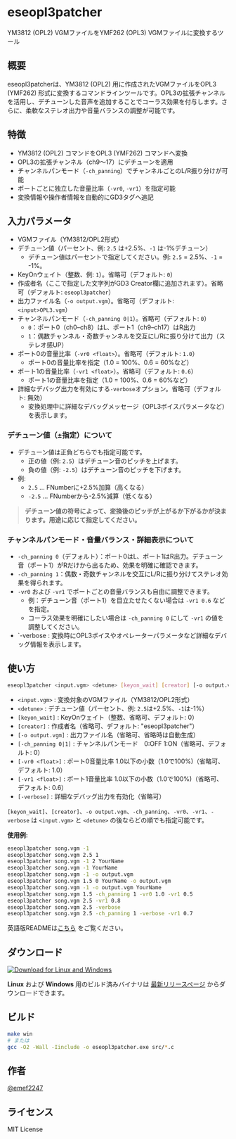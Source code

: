 # eseopl3patcher

YM3812 (OPL2) VGMファイルをYMF262 (OPL3) VGMファイルに変換するツール

## 概要

eseopl3patcherは、YM3812 (OPL2) 用に作成されたVGMファイルをOPL3 (YMF262) 形式に変換するコマンドラインツールです。OPL3の拡張チャンネルを活用し、デチューンした音声を追加することでコーラス効果を付与します。さらに、柔軟なステレオ出力や音量バランスの調整が可能です。

## 特徴

- YM3812 (OPL2) コマンドをOPL3 (YMF262) コマンドへ変換
- OPL3の拡張チャンネル（ch9～17）にデチューンを適用
- チャンネルパンモード（`-ch_panning`）でチャンネルごとのL/R振り分けが可能
- ポートごとに独立した音量比率（`-vr0`, `-vr1`）を指定可能
- 変換情報や操作者情報を自動的にGD3タグへ追記

## 入力パラメータ

- VGMファイル（YM3812/OPL2形式）
- デチューン値（パーセント、例: `2.5` は+2.5%、`-1` は-1%デチューン）
    - デチューン値はパーセントで指定してください。例: `2.5` = 2.5%、`-1` = -1%。
- KeyOnウェイト（整数、例: `1`）。省略可（デフォルト: `0`）
- 作成者名（ここで指定した文字列がGD3 Creator欄に追加されます）。省略可（デフォルト: `eseopl3patcher`）
- 出力ファイル名（`-o output.vgm`）。省略可（デフォルト: `<input>OPL3.vgm`）
- チャンネルパンモード（`-ch_panning 0|1`）。省略可（デフォルト: `0`）
    - `0`：ポート0（ch0–ch8）はL、ポート1（ch9–ch17）はR出力
    - `1`：偶数チャンネル・奇数チャンネルを交互にL/Rに振り分けて出力（ステレオ感UP）
- ポート0の音量比率（`-vr0 <float>`）。省略可（デフォルト: `1.0`）
    - ポート0の音量比率を指定（1.0 = 100%、0.6 = 60%など）
- ポート1の音量比率（`-vr1 <float>`）。省略可（デフォルト: `0.6`）
    - ポート1の音量比率を指定（1.0 = 100%、0.6 = 60%など）
- 詳細なデバッグ出力を有効にする`-verbose`オプション。省略可（デフォルト: 無効）
    - 変換処理中に詳細なデバッグメッセージ（OPL3ボイスパラメータなど）を表示します。

### デチューン値（±指定）について

- デチューン値は正負どちらでも指定可能です。
    - 正の値（例: `2.5`）はデチューン音のピッチを上げます。
    - 負の値（例: `-2.5`）はデチューン音のピッチを下げます。
- 例:
    - `2.5` … FNumberに+2.5%加算（高くなる）
    - `-2.5` … FNumberから-2.5%減算（低くなる）

> **デチューン値の符号によって、変換後のピッチが上がるか下がるかが決まります。用途に応じて指定してください。**

### チャンネルパンモード・音量バランス・詳細表示について

- `-ch_panning 0`（デフォルト）：ポート0はL、ポート1はR出力。デチューン音（ポート1）がRだけから出るため、効果を明確に確認できます。
- `-ch_panning 1`：偶数・奇数チャンネルを交互にL/Rに振り分けてステレオ効果を得られます。
- `-vr0` および `-vr1` でポートごとの音量バランスも自由に調整できます。
    - 例：デチューン音（ポート1）を目立たせたくない場合は `-vr1 0.6` などを指定。
    - コーラス効果を明確にしたい場合は `-ch_panning 0` にして `-vr1` の値を調整してください。
- `-verbose : 変換時にOPL3ボイスやオペレーターパラメータなど詳細なデバッグ情報を表示します。

## 使い方

```sh
eseopl3patcher <input.vgm> <detune> [keyon_wait] [creator] [-o output.vgm] [-ch_panning 0|1] [-vr0 <float>] [-vr1 <float>] [-verbose]
```

- `<input.vgm>` : 変換対象のVGMファイル（YM3812/OPL2形式）
- `<detune>` : デチューン値（パーセント、例: `2.5`は+2.5%、`-1`は-1%）
- `[keyon_wait]` : KeyOnウェイト（整数、省略可、デフォルト: 0）
- `[creator]` : 作成者名（省略可、デフォルト: "eseopl3patcher"）
- `[-o output.vgm]` : 出力ファイル名（省略可、省略時は自動生成）
- `[-ch_panning 0|1]` : チャンネルパンモード　0:OFF 1:ON（省略可、デフォルト: 0）
- `[-vr0 <float>]` : ポート0音量比率 1.0以下の小数（1.0で100%)（省略可、デフォルト: 1.0）
- `[-vr1 <float>]` : ポート1音量比率 1.0以下の小数（1.0で100%)（省略可、デフォルト: 0.6）
- `[-verbose]` : 詳細なデバッグ出力を有効化（省略可）

`[keyon_wait]`、`[creator]`、`-o output.vgm`、`-ch_panning`、`-vr0`、`-vr1`、`-verbose` は `<input.vgm>` と `<detune>` の後ならどの順でも指定可能です。

**使用例:**
```sh
eseopl3patcher song.vgm -1
eseopl3patcher song.vgm 2.5 1
eseopl3patcher song.vgm -1 2 YourName
eseopl3patcher song.vgm -1 YourName
eseopl3patcher song.vgm -1 -o output.vgm
eseopl3patcher song.vgm 1.5 0 YourName -o output.vgm
eseopl3patcher song.vgm -1 -o output.vgm YourName
eseopl3patcher song.vgm 1.5 -ch_panning 1 -vr0 1.0 -vr1 0.5
eseopl3patcher song.vgm 2.5 -vr1 0.8
eseopl3patcher song.vgm 2.5 -verbose
eseopl3patcher song.vgm 2.5 -ch_panning 1 -verbose -vr1 0.7
```

英語版READMEは[こちら](https://github.com/emef2247/eseopl3patcher/blob/main/README.md#usage) をご覧ください。

## ダウンロード

[![Download for Linux and Windows](https://img.shields.io/github/v/release/emef2247/eseopl3patcher?label=Download%20latest%20release)](https://github.com/emef2247/eseopl3patcher/releases/latest)

**Linux** および **Windows** 用のビルド済みバイナリは [最新リリースページ](https://github.com/emef2247/eseopl3patcher/releases/latest) からダウンロードできます。

## ビルド

```sh
make win
# または
gcc -O2 -Wall -Iinclude -o eseopl3patcher.exe src/*.c
```

## 作者

[@emef2247](https://github.com/emef2247) 

## ライセンス

MIT License